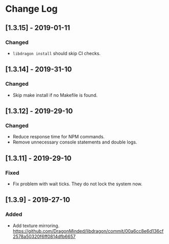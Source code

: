 # Change Log

## [1.3.15] - 2019-01-11
### Changed

- `libdragon install` should skip CI checks.

## [1.3.14] - 2019-31-10
### Changed

- Skip make install if no Makefile is found.

## [1.3.12] - 2019-29-10
### Changed

- Reduce response time for NPM commands.
- Remove unnecessary console statements and double logs.

## [1.3.11] - 2019-29-10
### Fixed

- Fix problem with wait ticks. They do not lock the system now.

## [1.3.9] - 2019-27-10
### Added

- Add texture mirroring. https://github.com/DragonMinded/libdragon/commit/00a6cc8e6d136cf2578a50320f6ff0814dfb6657